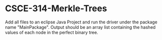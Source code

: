 # CSCE-314-Merkle-Trees
Add all files to an eclipse Java Project and run the driver under the package name "MainPackage".
Output should be an array list containing the hashed values of each node in the perfect binary tree.
